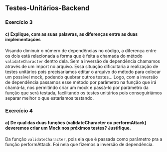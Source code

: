 ## Testes-Unitários-Backend

### Exercício 3

#### c) Explique, com as suas palavras, as diferenças entre as duas implementações

Visando diminuir o número de dependências no código, a diferença entre os dois está relacionada a forma que é feita a chamada do método `validateCharacter` dentro dela. Sem a inversão de dependência chamamos através de um import no arquivo. Essa situação dificultaria a realização de testes unitários pois precisariamos editar o arquivo do método para colocar um possível mock, podendo quebrar outros testes... Logo, com a inversão de dependência passamos esse método por parâmetro na função que irá chamá-la, nos permitindo criar um mock e passá-lo por parâmetro da função que será testada, facilitando os testes unitários pois conseguiriámos separar melhor o que estaríamos testando.

### Exercício 4

#### a) De qual das duas funções (validateCharacter ou performAttack) deveremos criar um Mock nos próximos testes? Justifique.

Da função `validateCharacter`, pois ela que é passada como parâmetro pra a função performAttack. Foi nela que fizemos a inversão de dependência.
